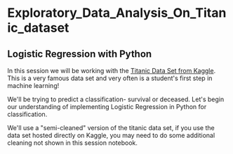 # Exploratory_Data_Analysis_On_Titanic_dataset


## Logistic Regression with Python

In this session we will be working with the [Titanic Data Set from Kaggle](https://www.kaggle.com/c/titanic). This is a very famous data set and very often is a student's first step in machine learning! 

We'll be trying to predict a classification- survival or deceased.
Let's begin our understanding of implementing Logistic Regression in Python for classification.

We'll use a "semi-cleaned" version of the titanic data set, if you use the data set hosted directly on Kaggle, you may need to do some additional cleaning not shown in this session notebook.
